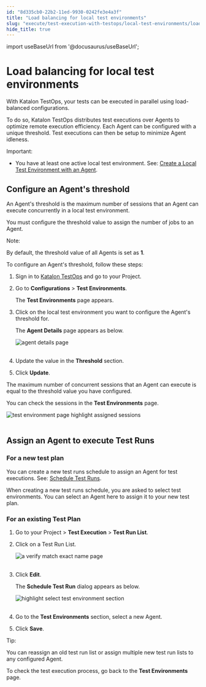 ```yaml
---
id: "8d335cb0-22b2-11ed-9930-0242fe3e4a3f"
title: "Load balancing for local test environments"
slug: "execute/test-execution-with-testops/local-test-environments/load-balancing-for-local-test-environments"
hide_title: true
---
```

import useBaseUrl from '@docusaurus/useBaseUrl';


# <a id="id" class="anchor_top_offset"/><a id="ariaid-title1" class="anchor_top_offset"/>Load balancing for local test environments

<p xmlns="http://www.w3.org/1999/xhtml" className="p">With Katalon TestOps, your tests can be executed in parallel using load-balanced configurations.</p> 
<p xmlns="http://www.w3.org/1999/xhtml" className="p">To do so, Katalon TestOps distributes test executions over Agents to optimize remote execution efficiency. Each Agent can be configured with a unique threshold. Test executions can then be setup to minimize Agent idleness.</p> 
<div xmlns="http://www.w3.org/1999/xhtml" className="note important note_important"><span className="note__title">Important:</span> <ul className="ul"><li className="li"><p className="p">You have at least one active local test environment. See: <a className="xref" href="/docs/execute/test-execution-with-testops/local-test-environments/create-a-local-test-environment-with-an-agent">Create a Local Test Environment with an Agent</a>.</p></li></ul></div>

## <a id="id_1" class="anchor_top_offset"/>Configure an Agent's threshold

<p xmlns="http://www.w3.org/1999/xhtml" className="p">An Agent's threshold is the maximum number of sessions that an Agent can execute concurrently in a local test environment.</p> 
<p xmlns="http://www.w3.org/1999/xhtml" className="p">You must configure the threshold value to assign the number of jobs to an Agent.</p> 
<div xmlns="http://www.w3.org/1999/xhtml" className="note note note_note"><span className="note__title">Note:</span> <p className="p">By default, the threshold value of all Agents is set as <strong className="ph b">1</strong>.</p></div>
<p xmlns="http://www.w3.org/1999/xhtml" className="p">To configure an Agent's threshold, follow these steps:</p> 
<ol xmlns="http://www.w3.org/1999/xhtml" className="ol"><li className="li"><p className="p">Sign in to <a className="xref j-external-link" href="https://testops.katalon.io/login" target="_blank">Katalon TestOps</a> and go to your Project.</p></li><li className="li"><p className="p">Go to <strong className="ph b">Configurations</strong> &gt; <strong className="ph b">Test Environments</strong>.</p><p className="p">The <strong className="ph b">Test Environments</strong> page appears.</p></li><li className="li"><p className="p">Click on the local test environment you want to configure the Agent's threshold for.</p><p className="p">The <strong className="ph b">Agent Details</strong> page appears as below.</p><p className="p"><img className="image" src={useBaseUrl("https://github.com/katalon-studio/docs-images/raw/master/katalon-analytics/docs/testops-revamp-july-load-balancing/configure-agent-threshold-2.png")} alt="agent details page" /><br /><br /></p></li><li className="li"><p className="p">Update the value in the <strong className="ph b">Threshold</strong> section.</p></li><li className="li"><p className="p">Click <strong className="ph b">Update</strong>.</p></li></ol> 
<p xmlns="http://www.w3.org/1999/xhtml" className="p">The maximum number of concurrent sessions that an Agent can execute is equal to the threshold value you have configured.</p> 
<p xmlns="http://www.w3.org/1999/xhtml" className="p">You can check the sessions in the <strong className="ph b">Test Environments</strong> page.</p> 
<p xmlns="http://www.w3.org/1999/xhtml" className="p"><img className="image" src={useBaseUrl("https://github.com/katalon-studio/docs-images/raw/master/katalon-analytics/docs/testops-revamp-july-load-balancing/test-environment-page-with-agents-highlight-session-2.png")} alt="test environment page highlight assigned sessions" /><br /><br /></p> 
    

## <a id="id_2" class="anchor_top_offset"/>Assign an Agent to execute Test Runs

    
          

### <a id="id_3" class="anchor_top_offset"/>For a new test plan

<p xmlns="http://www.w3.org/1999/xhtml" className="p">You can create a new test runs schedule to assign an Agent for test executions. See: <a className="xref" href="/docs/execute/schedule-test-execution/schedule-test-runs-in-testops">Schedule Test Runs</a>.</p> 
<p xmlns="http://www.w3.org/1999/xhtml" className="p">When creating a new test runs schedule, you are asked to select test environments. You can select an Agent here to assign it to your new test plan.</p> 

### <a id="id_4" class="anchor_top_offset"/>For an existing Test Plan

<ol xmlns="http://www.w3.org/1999/xhtml" className="ol"><li className="li"><p className="p">Go to your Project &gt; <strong className="ph b">Test Execution</strong> &gt; <strong className="ph b">Test Run List</strong>.</p></li><li className="li"><p className="p">Click on a Test Run List.</p><p className="p"><img className="image" src={useBaseUrl("https://github.com/katalon-studio/docs-images/raw/master/katalon-analytics/docs/testops-revamp-july-load-balancing/a-verify-match-exact-name-page-2.png")} alt="a verify match exact name page" /><br /><br /></p></li><li className="li"><p className="p">Click <strong className="ph b">Edit</strong>.</p><p className="p">The <strong className="ph b">Schedule Test Run</strong> dialog appears as below.</p><p className="p"><img className="image" src={useBaseUrl("https://github.com/katalon-studio/docs-images/raw/master/katalon-analytics/docs/testops-revamp-july-load-balancing/assign-test-environjment-agent-2.png")} alt="highlight select test environment section" /><br /><br /></p></li><li className="li"><p className="p">Go to the <strong className="ph b">Test Environments</strong> section, select a new Agent.</p></li><li className="li"><p className="p">Click <strong className="ph b">Save</strong>.</p></li></ol> 
<div xmlns="http://www.w3.org/1999/xhtml" className="note tip note_tip"><span className="note__title">Tip:</span> <p className="p">You can reassign an old test run list or assign multiple new test run lists to any configured Agent.</p></div>
<p xmlns="http://www.w3.org/1999/xhtml" className="p">To check the test execution process, go back to the <strong className="ph b">Test Environments</strong> page.</p> 
